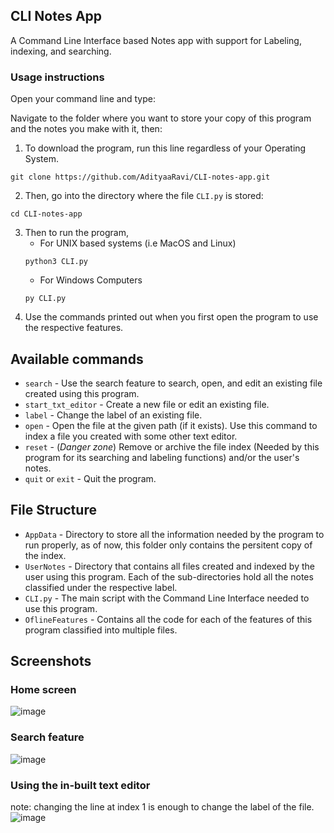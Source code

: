 ## CLI Notes App

A Command Line Interface based Notes app with support for Labeling, indexing, and searching.

### Usage instructions
Open your command line and type:

Navigate to the folder where you want to store your copy of this program and the notes you make with it, then:

1. To download the program, run this line regardless of your Operating System.
```shell
git clone https://github.com/AdityaaRavi/CLI-notes-app.git
```
2. Then, go into the directory where the file `CLI.py` is stored:
```shell
cd CLI-notes-app
```
3. Then to run the program,  
	- For UNIX based systems (i.e MacOS and Linux)
	```shell
	python3 CLI.py
	```
	- For Windows Computers
	```shell
	py CLI.py
	```
4. Use the commands printed out when you first open the program to use the respective features.

## Available commands
- `search` - Use the search feature to search, open, and edit an existing file created using this program.
- `start_txt_editor` - Create a new file or edit an existing file.
- `label` - Change the label of an existing file.
- `open` - Open the file at the given path (if it exists). Use this command to index a file you created with some other text editor.
- `reset` - (*Danger zone*) Remove or archive the file index (Needed by this program for its searching and labeling functions) and/or the user's notes.    
- `quit` or `exit` - Quit the program. 

## File Structure
- `AppData` - Directory to store all the information needed by the program to run properly, as of now, this folder only contains the persitent copy of the index.
- `UserNotes` - Directory that contains all files created and indexed by the user using this program. Each of the sub-directories hold all the notes classified under the respective label.
- `CLI.py` - The main script with the Command Line Interface needed to use this program.
- `OflineFeatures` - Contains all the code for each of the features of this program classified into multiple files.

## Screenshots
### Home screen
![image](https://user-images.githubusercontent.com/43429374/112095250-681ccc00-8b59-11eb-8e9c-c64e4ed83229.png)

### Search feature
![image](https://user-images.githubusercontent.com/43429374/112095425-b500a280-8b59-11eb-9320-2a187f0a8539.png)

### Using the in-built text editor
note: changing the line at index 1 is enough to change the label of the file.
![image](https://user-images.githubusercontent.com/43429374/112095929-9f3fad00-8b5a-11eb-8af3-017160d82cbd.png)
